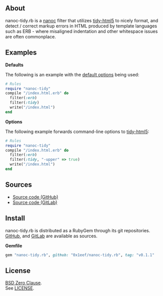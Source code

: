 ## About

nanoc-tidy.rb is a
[nanoc](https://nanoc.app)
filter that utilizes
[tidy-html5](https://github.com/htacg/tidy-html5)
to nicely format, and detect / correct markup
errors in HTML produced by template languages such as ERB -
where misaligned indentation and other whitespace issues
are often commonplace.

## Examples

__Defaults__

The following is an example with the
[default options](https://0x1eef.github.io/x/nanoc-tidy.rb/Nanoc/Tidy/Filter#default_options-class_method)
being used:

``` ruby
# Rules
require "nanoc-tidy"
compile "/index.html.erb" do
  filter(:erb)
  filter(:tidy)
  write("/index.html")
end
```

__Options__

The following example forwards command-line options to
[tidy-html5](https://github.com/htacg/tidy-html5):

```ruby
# Rules
require "nanoc-tidy"
compile "/index.html.erb" do
  filter(:erb)
  filter(:tidy, "-upper" => true)
  write("/index.html")
end
```

## Sources

* [Source code (GitHub)](https://github.com/0x1eef/nanoc-tidy.rb)
* [Source code (GitLab)](https://gitlab.com/0x1eef/nanoc-tidy.rb)

## <a id='install'>Install</a>

nanoc-tidy.rb is distributed as a RubyGem through its git repositories. <br>
[GitHub](https://github.com/0x1eef/nanoc-tidy.rb),
and
[GitLab](https://gitlab.com/0x1eef/nanoc-tidy.rb)
are available as sources.

**Gemfile**

```ruby
gem "nanoc-tidy.rb", github: "0x1eef/nanoc-tidy.rb", tag: "v0.1.1"
```

## License

[BSD Zero Clause](https://choosealicense.com/licenses/0bsd/).
<br>
See [LICENSE](./LICENSE).
